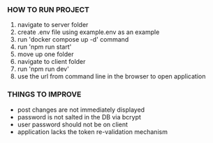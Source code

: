 ### HOW TO RUN PROJECT

1. navigate to server folder
2. create .env file using example.env as an example
3. run 'docker compose up -d' command
4. run 'npm run start'
5. move up one folder
6. navigate to client folder
7. run 'npm run dev'
8. use the url from command line in the browser to open application

### THINGS TO IMPROVE

- post changes are not immediately displayed
- password is not salted in the DB via bcrypt
- user password should not be on client
- application lacks the token re-validation mechanism
